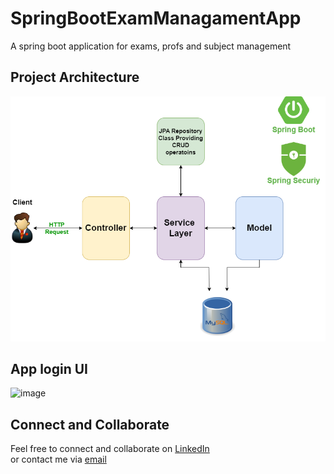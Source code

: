 # SpringBootExamManagamentApp
A spring boot application for exams, profs and subject management

## Project Architecture

![image](src/screenshots/SpringBootArchiticture.png)

## App login UI 

![image](src/screenshots/screen1.png)


## Connect and Collaborate

Feel free to connect and collaborate on [LinkedIn](https://www.linkedin.com/in/mohamed-afkir-1bbb9729a)<br>
or contact me via [email](mailto:mohamedafkir078@gmail.com)

